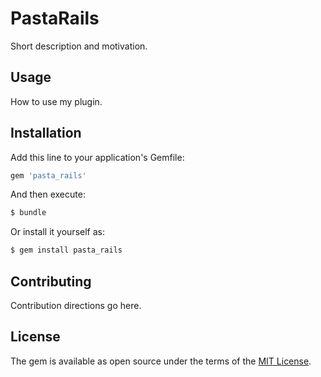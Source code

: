 # PastaRails
Short description and motivation.

## Usage
How to use my plugin.

## Installation
Add this line to your application's Gemfile:

```ruby
gem 'pasta_rails'
```

And then execute:
```bash
$ bundle
```

Or install it yourself as:
```bash
$ gem install pasta_rails
```

## Contributing
Contribution directions go here.

## License
The gem is available as open source under the terms of the [MIT License](http://opensource.org/licenses/MIT).
